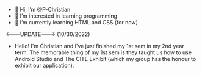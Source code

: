- 👋 Hi, I’m @P-Christian
- 👀 I’m interested in learning programming
- 🌱 I’m currently learning HTML and CSS (for now)

<---UPDATE---> (10/30/2022)
- Hello! I'm Christian and i've just finished my 1st sem in my 2nd year term. The memorable thing of my 1st sem is they taught us how to use Android Studio and The CITE Exhibit (which my group has the honour to exhibit our application).

<!---
P-Christian/P-Christian is a ✨ special ✨ repository because its `README.md` (this file) appears on your GitHub profile.
You can click the Preview link to take a look at your changes.
--->

